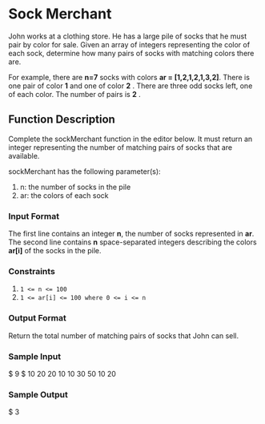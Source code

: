 # Sock Merchant

John works at a clothing store. He has a large pile of socks that he must pair by color for sale. Given an array of integers representing the color of each sock, determine how many pairs of socks with matching colors there are.

For example, there are **n=7** socks with colors **ar = [1,2,1,2,1,3,2]**. There is one pair of color **1** and one of color **2** . There are three odd socks left, one of each color. The number of pairs is **2** .

## Function Description

Complete the sockMerchant function in the editor below. It must return an integer representing the number of matching pairs of socks that are available.

sockMerchant has the following parameter(s):

1. n: the number of socks in the pile
2. ar: the colors of each sock

### Input Format

The first line contains an integer **n**, the number of socks represented in **ar**.
The second line contains **n** space-separated integers describing the colors **ar[i]** of the socks in the pile.

### Constraints

1. `1 <= n <= 100` 
2. `1 <= ar[i] <= 100 where 0 <= i <= n`

### Output Format

Return the total number of matching pairs of socks that John can sell.

### Sample Input

$ 9
$ 10 20 20 10 10 30 50 10 20

### Sample Output

$ 3

